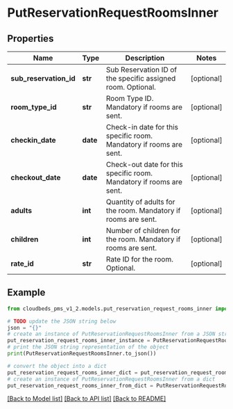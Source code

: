 # PutReservationRequestRoomsInner


## Properties

Name | Type | Description | Notes
------------ | ------------- | ------------- | -------------
**sub_reservation_id** | **str** | Sub Reservation ID of the specific assigned room. Optional. | [optional] 
**room_type_id** | **str** | Room Type ID. Mandatory if rooms are sent. | [optional] 
**checkin_date** | **date** | Check-in date for this specific room. Mandatory if rooms are sent. | [optional] 
**checkout_date** | **date** | Check-out date for this specific room. Mandatory if rooms are sent. | [optional] 
**adults** | **int** | Quantity of adults for the room. Mandatory if rooms are sent. | [optional] 
**children** | **int** | Number of children for the room. Mandatory if rooms are sent. | [optional] 
**rate_id** | **str** | Rate ID for the room. Optional. | [optional] 

## Example

```python
from cloudbeds_pms_v1_2.models.put_reservation_request_rooms_inner import PutReservationRequestRoomsInner

# TODO update the JSON string below
json = "{}"
# create an instance of PutReservationRequestRoomsInner from a JSON string
put_reservation_request_rooms_inner_instance = PutReservationRequestRoomsInner.from_json(json)
# print the JSON string representation of the object
print(PutReservationRequestRoomsInner.to_json())

# convert the object into a dict
put_reservation_request_rooms_inner_dict = put_reservation_request_rooms_inner_instance.to_dict()
# create an instance of PutReservationRequestRoomsInner from a dict
put_reservation_request_rooms_inner_from_dict = PutReservationRequestRoomsInner.from_dict(put_reservation_request_rooms_inner_dict)
```
[[Back to Model list]](../README.md#documentation-for-models) [[Back to API list]](../README.md#documentation-for-api-endpoints) [[Back to README]](../README.md)



